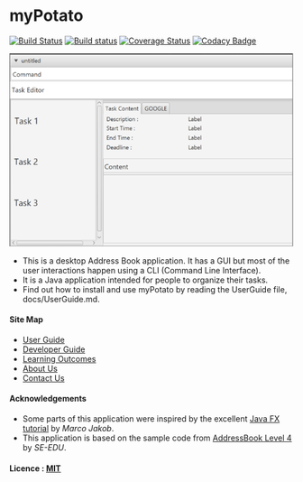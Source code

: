 # myPotato

[![Build Status](https://travis-ci.org/CS2103JAN2017-T09-B3/main.svg?branch=master)](https://travis-ci.org/CS2103JAN2017-T09-B3/main)
[![Build status](https://ci.appveyor.com/api/projects/status/fnkngh2185gqoml8?svg=true)](https://ci.appveyor.com/project/e0011840/main)
[![Coverage Status](https://coveralls.io/repos/github/CS2103JAN2017-T09-B3/main/badge.svg?branch=master)](https://coveralls.io/github/CS2103JAN2017-T09-B3/main?branch=master)
[![Codacy Badge](https://api.codacy.com/project/badge/Grade/6faaace319294f89ad0578a0bfdcbbca)](https://www.codacy.com/app/e0011840/main?utm_source=github.com&amp;utm_medium=referral&amp;utm_content=CS2103JAN2017-T09-B3/main&amp;utm_campaign=Badge_Grade)


<img src="docs/images/UIss.png" width="600"><br>
* This is a desktop Address Book application. It has a GUI but most of the user interactions happen using
  a CLI (Command Line Interface).
* It is a Java application intended for people to organize their tasks.
* Find out how to install and use myPotato by reading the UserGuide file, docs/UserGuide.md.  


#### Site Map
* [User Guide](docs/UserGuide.md)
* [Developer Guide](docs/DeveloperGuide.md)
* [Learning Outcomes](docs/LearningOutcomes.md)
* [About Us](docs/AboutUs.md)
* [Contact Us](docs/ContactUs.md)


#### Acknowledgements

* Some parts of this application were inspired by the excellent
  [Java FX tutorial](http://code.makery.ch/library/javafx-8-tutorial/) by *Marco Jakob*.
* This application is based on the sample code from
  [AddressBook Level 4](https://github.com/se-edu/) by *SE-EDU*. 


#### Licence : [MIT](LICENSE)
